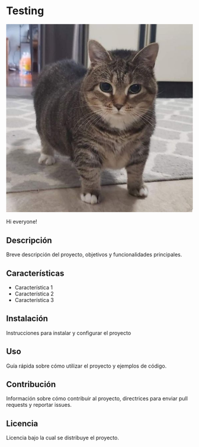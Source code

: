 # Testing

![Imagen de Portada](ccfa3fec766c5f333052c68d52223827.jpg)

Hi everyone!

## Descripción
Breve descripción del proyecto, objetivos y funcionalidades principales.

## Características
- Característica 1
- Característica 2
- Característica 3

## Instalación
Instrucciones para instalar y configurar el proyecto

## Uso
Guía rápida sobre cómo utilizar el proyecto y ejemplos de código.

## Contribución
Información sobre cómo contribuir al proyecto, directrices para enviar pull requests y reportar issues.

## Licencia
Licencia bajo la cual se distribuye el proyecto.

